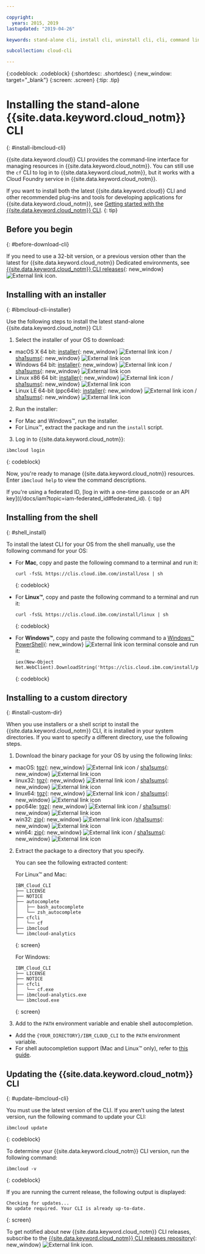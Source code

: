 ```yaml
---

copyright:
  years: 2015, 2019
lastupdated: "2019-04-26"

keywords: stand-alone cli, install cli, uninstall cli, cli, command line, command-line, windows powershell, linux, macos, installer, standalone cli

subcollection: cloud-cli

---
```


{:codeblock: .codeblock}
{:shortdesc: .shortdesc}
{:new_window: target="_blank"}
{:screen: .screen}
{:tip: .tip}

# Installing the stand-alone {{site.data.keyword.cloud_notm}} CLI
{: #install-ibmcloud-cli}

{{site.data.keyword.cloud}} CLI provides the command-line interface for managing resources in {{site.data.keyword.cloud_notm}}. You can still use the `cf` CLI to log in to {{site.data.keyword.cloud_notm}}, but it works with a Cloud Foundry service in {{site.data.keyword.cloud_notm}}. 

If you want to install both the latest {{site.data.keyword.cloud}} CLI and other recommended plug-ins and tools for developing applications for {{site.data.keyword.cloud_notm}}, see [Getting started with the {{site.data.keyword.cloud_notm}} CLI](/docs/cli?topic=cloud-cli-ibmcloud-cli#ibmcloud-cli).
{: tip}

## Before you begin
{: #before-download-cli}

If you need to use a 32-bit version, or a previous version other than the latest for {{site.data.keyword.cloud_notm}} Dedicated environments, see [{{site.data.keyword.cloud_notm}} CLI releases](https://github.com/IBM-Cloud/ibm-cloud-cli-release/releases/){: new_window} ![External link icon](../../../icons/launch-glyph.svg "External link icon").

## Installing with an installer
{: #ibmcloud-cli-installer}

Use the following steps to install the latest stand-alone {{site.data.keyword.cloud_notm}} CLI:

1. Select the installer of your OS to download:
  *  macOS X 64 bit: [installer](https://clis.cloud.ibm.com/download/bluemix-cli/latest/osx){: new_window} ![External link icon](../../../icons/launch-glyph.svg "External link icon") / [sha1sums](https://clis.cloud.ibm.com/download/bluemix-cli/latest/osx/checksum){: new_window} ![External link icon](../../../icons/launch-glyph.svg "External link icon")
  * Windows 64 bit: [installer](https://clis.cloud.ibm.com/download/bluemix-cli/latest/win64){: new_window} ![External link icon](../../../icons/launch-glyph.svg "External link icon") / [sha1sums](https://clis.cloud.ibm.com/download/bluemix-cli/latest/win64/checksum){: new_window} ![External link icon](../../../icons/launch-glyph.svg "External link icon")
  * Linux x86 64 bit: [installer](https://clis.cloud.ibm.com/download/bluemix-cli/latest/linux64){: new_window} ![External link icon](../../../icons/launch-glyph.svg "External link icon") / [sha1sums](https://clis.cloud.ibm.com/download/bluemix-cli/latest/linux64/checksum){: new_window} ![External link icon](../../../icons/launch-glyph.svg "External link icon")
  * Linux LE 64-bit (ppc64le): [installer](https://clis.cloud.ibm.com/download/bluemix-cli/latest/ppc64le){: new_window} ![External link icon](../../../icons/launch-glyph.svg "External link icon") / [sha1sums](https://clis.cloud.ibm.com/download/bluemix-cli/latest/ppc64le/checksum){: new_window} ![External link icon](../../../icons/launch-glyph.svg "External link icon")

2. Run the installer:
  * For Mac and Windows&trade;, run the installer.
  * For Linux&trade;, extract the package and run the `install` script.

3. Log in to {{site.data.keyword.cloud_notm}}:
  ```
  ibmcloud login
  ```
  {: codeblock}
   
  Now, you're ready to manage {{site.data.keyword.cloud_notm}} resources. Enter `ibmcloud help` to view the command descriptions.

  If you're using a federated ID, [log in with a one-time passcode or an API key]((/docs/iam?topic=iam-federated_id#federated_id).
  {: tip}

## Installing from the shell
{: #shell_install}

To install the latest CLI for your OS from the shell manually, use the following command for your OS:

* For **Mac**, copy and paste the following command to a terminal and run it:
  ```
  curl -fsSL https://clis.cloud.ibm.com/install/osx | sh
  ```
  {: codeblock}

* For **Linux&trade;**, copy and paste the following command to a terminal and run it:
  ```
  curl -fsSL https://clis.cloud.ibm.com/install/linux | sh
  ```
  {: codeblock}

* For **Windows&trade;**, copy and paste the following command to a [Windows&trade; PowerShell](https://msdn.microsoft.com/en-us/powershell/scripting/getting-started/getting-started-with-windows-powershell){: new_window} ![External link icon](../../../icons/launch-glyph.svg "External link icon") terminal console and run it:
  ```
  iex(New-Object Net.WebClient).DownloadString('https://clis.cloud.ibm.com/install/powershell')
  ```
  {: codeblock}

## Installing to a custom directory
{: #install-custom-dir}

When you use installers or a shell script to install the {{site.data.keyword.cloud_notm}} CLI, it is installed in your system directories. If you want to specify a different directory, use the following steps.

1. Download the binary package for your OS by using the following links:
  * macOS: [tgz](https://clis.cloud.ibm.com/download/bluemix-cli/latest/osx/archive){: new_window} ![External link icon](../../../icons/launch-glyph.svg "External link icon") / [sha1sums](https://clis.cloud.ibm.com/download/bluemix-cli/latest/osx/archive/checksum){: new_window} ![External link icon](../../../icons/launch-glyph.svg "External link icon")
  * linux32: [tgz](https://clis.cloud.ibm.com/download/bluemix-cli/latest/linux32/archive){: new_window} ![External link icon](../../../icons/launch-glyph.svg "External link icon") / [sha1sums](https://clis.cloud.ibm.com/download/bluemix-cli/latest/linux32/archive/checksum){: new_window} ![External link icon](../../../icons/launch-glyph.svg "External link icon")
  * linux64: [tgz](https://clis.cloud.ibm.com/download/bluemix-cli/latest/linux64/archive){: new_window} ![External link icon](../../../icons/launch-glyph.svg "External link icon") / [sha1sums](https://clis.cloud.ibm.com/download/bluemix-cli/latest/linux64/archive/checksum){: new_window} ![External link icon](../../../icons/launch-glyph.svg "External link icon")
  * ppc64le: [tgz](https://clis.cloud.ibm.com/download/bluemix-cli/latest/ppc64le/archive){: new_window} ![External link icon](../../../icons/launch-glyph.svg "External link icon") / [sha1sums](https://clis.cloud.ibm.com/download/bluemix-cli/latest/ppc64le/archive/checksum){: new_window} ![External link icon](../../../icons/launch-glyph.svg "External link icon")
  * win32: [zip](https://clis.cloud.ibm.com/download/bluemix-cli/latest/win32/archive){: new_window} ![External link icon](../../../icons/launch-glyph.svg "External link icon") /[sha1sums](https://clis.cloud.ibm.com/download/bluemix-cli/latest/win32/archive/checksum){: new_window} ![External link icon](../../../icons/launch-glyph.svg "External link icon")
  * win64: [zip](https://clis.cloud.ibm.com/download/bluemix-cli/latest/win64/archive){: new_window} ![External link icon](../../../icons/launch-glyph.svg "External link icon") / [sha1sums](https://clis.cloud.ibm.com/download/bluemix-cli/latest/win64/archive/checksum){: new_window} ![External link icon](../../../icons/launch-glyph.svg "External link icon")

2. Extract the package to a directory that you specify.

   You can see the following extracted content:

   For Linux&trade; and Mac:
   ```
   IBM_Cloud_CLI
   ├── LICENSE
   ├── NOTICE
   ├── autocomplete
   │   ├── bash_autocomplete
   │   └── zsh_autocomplete
   ├── cfcli
   │   └── cf
   ├── ibmcloud
   └── ibmcloud-analytics
   ```
   {: screen}

   For Windows:
   ```
   IBM_Cloud_CLI
   ├── LICENSE
   ├── NOTICE
   ├── cfcli
   │   └── cf.exe
   ├── ibmcloud-analytics.exe
   └── ibmcloud.exe
   ```
   {: screen}

3. Add to the `PATH` environment variable and enable shell autocompletion.
  * Add the `{YOUR_DIRECTORY}/IBM_CLOUD_CLI` to the `PATH` environment variable.
  * For shell autocompletion support (Mac and Linux&trade; only), refer to [this guide](/docs/cli/reference/ibmcloud?topic=cloud-cli-shell-autocomplete#shell-autocomplete).

## Updating the {{site.data.keyword.cloud_notm}} CLI
{: #update-ibmcloud-cli}

You must use the latest version of the CLI. If you aren't using the latest version, run the following command to update your CLI:

```
ibmcloud update
```
{: codeblock}

To determine your {{site.data.keyword.cloud_notm}} CLI version, run the following command:
```
ibmcloud -v
```
{: codeblock}

If you are running the current release, the following output is displayed:
```
Checking for updates...
No update required. Your CLI is already up-to-date.
```
{: screen}

To get notified about new {{site.data.keyword.cloud_notm}} CLI releases, subscribe to the [{{site.data.keyword.cloud_notm}} CLI releases repository](https://github.com/IBM-Cloud/ibm-cloud-cli-release/releases/){: new_window} ![External link icon](../../../icons/launch-glyph.svg "External link icon").
